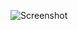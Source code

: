 ![Screenshot](https://raw.githubusercontent.com/Cryakl/Ultimate-RAT-Collection/refs/heads/main/Infector/Infector%201.9/Screenshot.png)
